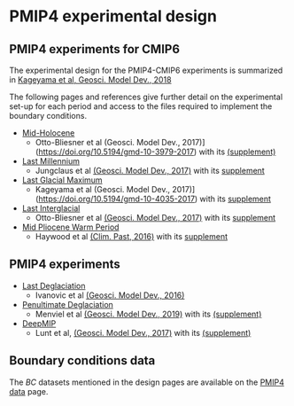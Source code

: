 # PMIP4 experimental design

## PMIP4 experiments for CMIP6

The experimental design for the PMIP4-CMIP6 experiments is summarized in [Kageyama et al, Geosci. Model Dev., 2018](https://doi.org/10.5194/gmd-11-1033-2018)

The following pages and references give further detail on the experimental set-up for each period and access to the files required to implement the boundary conditions.

- [Mid-Holocene](https://pmip4.lsce.ipsl.fr/doku.php/exp_design:mh)
  - Otto-Bliesner et al (Geosci. Model Dev., 2017)](https://doi.org/10.5194/gmd-10-3979-2017) with its [(supplement)](https://www.geosci-model-dev.net/10/3979/2017/gmd-10-3979-2017-supplement.zip)
- [Last Millennium](https://pmip4.lsce.ipsl.fr/doku.php/exp_design:lm)
  - Jungclaus et al [(Geosci. Model Dev., 2017)](https://doi.org/10.5194/gmd-10-4005-2017) with its [supplement](https://www.geosci-model-dev.net/10/4005/2017/gmd-10-4005-2017-supplement.zip)
- [Last Glacial Maximum](https://pmip4.lsce.ipsl.fr/doku.php/exp_design:lgm)
  - Kageyama et al (Geosci. Model Dev., 2017)](https://doi.org/10.5194/gmd-10-4035-2017) with its [supplement](https://www.geosci-model-dev.net/10/4035/2017/gmd-10-4035-2017-supplement.zip)
- [Last Interglacial](https://pmip4.lsce.ipsl.fr/doku.php/exp_design:lig)
  - Otto-Bliesner et al [(Geosci. Model Dev., 2017)](https://doi.org/10.5194/gmd-10-3979-2017) with its [supplement](https://www.geosci-model-dev.net/10/3979/2017/gmd-10-3979-2017-supplement.zip)
- [Mid Pliocene Warm Period](http://geology.er.usgs.gov/egpsc/prism/7_pliomip2.html)
  - Haywood et al [(Clim. Past, 2016)](https://dx.doi.org/10.5194/cp-12-663-2016) with its [supplement](http://www.clim-past.net/12/663/2016/cp-12-663-2016-supplement.pdf)

## PMIP4 experiments

- [Last Deglaciation](https://pmip4.lsce.ipsl.fr/doku.php/exp_design:degla)
  - Ivanovic et al [(Geosci. Model Dev., 2016)](https://dx.doi.org/10.5194/gmd-9-2563-2016)
- [Penultimate Deglaciation](https://pmip4.lsce.ipsl.fr/doku.php/exp_design:degla_t2)
  - Menviel et al [(Geosci. Model Dev., 2019)](https://dx.doi.org/10.5194/gmd-12-3649-2019) with its [(supplement)](https://www.geosci-model-dev.net/12/3649/2019/gmd-12-3649-2019-supplement.zip)
- [DeepMIP](http://www.deepmip.org/)
  - Lunt et al, [(Geosci. Model Dev., 2017)](https://dx.doi.org/10.5194/gmd-10-889-2017) with its [(supplement)](https://www.geosci-model-dev.net/10/889/2017/gmd-10-889-2017-supplement.zip)

## Boundary conditions data

The _BC_ datasets mentioned in the design pages are available on the [PMIP4 data](https://pmip4.lsce.ipsl.fr/doku.php/data:index) page.

